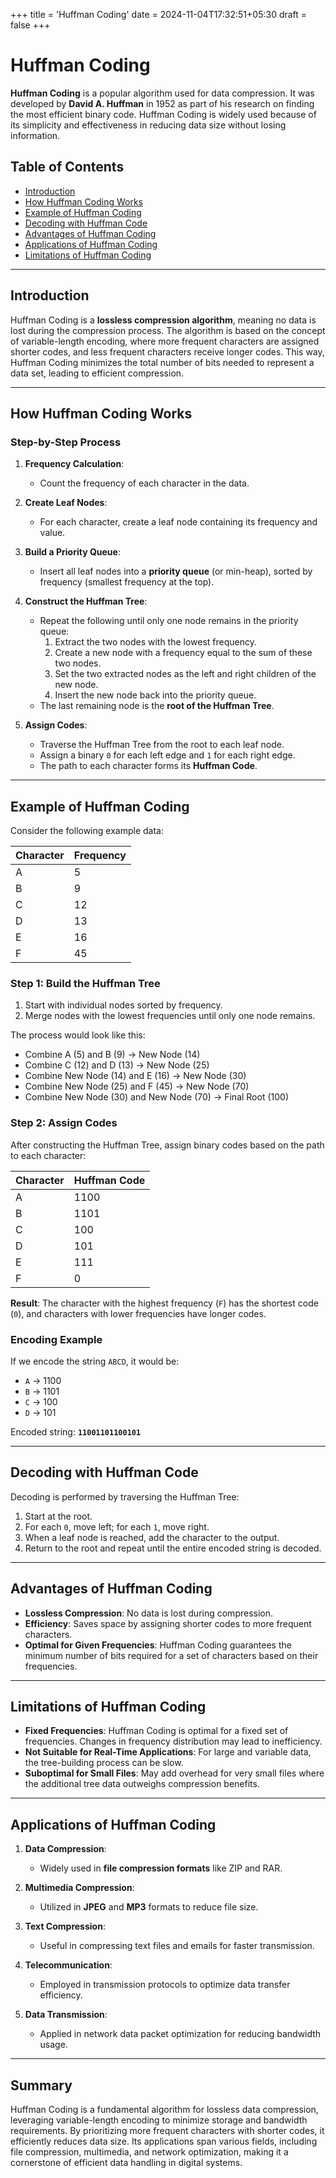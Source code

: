 +++
title = 'Huffman Coding'
date = 2024-11-04T17:32:51+05:30
draft = false
+++

# Huffman Coding

**Huffman Coding** is a popular algorithm used for data compression. It was developed by **David A. Huffman** in 1952 as part of his research on finding the most efficient binary code. Huffman Coding is widely used because of its simplicity and effectiveness in reducing data size without losing information.

## Table of Contents
- [Introduction](#introduction)
- [How Huffman Coding Works](#how-huffman-coding-works)
- [Example of Huffman Coding](#example-of-huffman-coding)
- [Decoding with Huffman Code](#decoding-with-huffman-code)
- [Advantages of Huffman Coding](#advantages-of-huffman-coding)
- [Applications of Huffman Coding](#applications-of-huffman-coding)
- [Limitations of Huffman Coding](#limitations-of-huffman-coding)

---

## Introduction

Huffman Coding is a **lossless compression algorithm**, meaning no data is lost during the compression process. The algorithm is based on the concept of variable-length encoding, where more frequent characters are assigned shorter codes, and less frequent characters receive longer codes. This way, Huffman Coding minimizes the total number of bits needed to represent a data set, leading to efficient compression.

---

## How Huffman Coding Works

### Step-by-Step Process

1. **Frequency Calculation**:
   - Count the frequency of each character in the data.
   
2. **Create Leaf Nodes**:
   - For each character, create a leaf node containing its frequency and value.
   
3. **Build a Priority Queue**:
   - Insert all leaf nodes into a **priority queue** (or min-heap), sorted by frequency (smallest frequency at the top).
   
4. **Construct the Huffman Tree**:
   - Repeat the following until only one node remains in the priority queue:
     1. Extract the two nodes with the lowest frequency.
     2. Create a new node with a frequency equal to the sum of these two nodes.
     3. Set the two extracted nodes as the left and right children of the new node.
     4. Insert the new node back into the priority queue.
   - The last remaining node is the **root of the Huffman Tree**.
   
5. **Assign Codes**:
   - Traverse the Huffman Tree from the root to each leaf node.
   - Assign a binary `0` for each left edge and `1` for each right edge.
   - The path to each character forms its **Huffman Code**.

---

## Example of Huffman Coding

Consider the following example data:

| Character | Frequency |
|-----------|-----------|
| A         | 5         |
| B         | 9         |
| C         | 12        |
| D         | 13        |
| E         | 16        |
| F         | 45        |

### Step 1: Build the Huffman Tree

1. Start with individual nodes sorted by frequency.
2. Merge nodes with the lowest frequencies until only one node remains.

The process would look like this:

- Combine A (5) and B (9) → New Node (14)
- Combine C (12) and D (13) → New Node (25)
- Combine New Node (14) and E (16) → New Node (30)
- Combine New Node (25) and F (45) → New Node (70)
- Combine New Node (30) and New Node (70) → Final Root (100)

### Step 2: Assign Codes

After constructing the Huffman Tree, assign binary codes based on the path to each character:

| Character | Huffman Code |
|-----------|--------------|
| A         | 1100         |
| B         | 1101         |
| C         | 100          |
| D         | 101          |
| E         | 111          |
| F         | 0            |

**Result**: The character with the highest frequency (`F`) has the shortest code (`0`), and characters with lower frequencies have longer codes.

### Encoding Example

If we encode the string `ABCD`, it would be:

- `A` → 1100
- `B` → 1101
- `C` → 100
- `D` → 101

Encoded string: **`11001101100101`**

---

## Decoding with Huffman Code

Decoding is performed by traversing the Huffman Tree:
1. Start at the root.
2. For each `0`, move left; for each `1`, move right.
3. When a leaf node is reached, add the character to the output.
4. Return to the root and repeat until the entire encoded string is decoded.

---

## Advantages of Huffman Coding

- **Lossless Compression**: No data is lost during compression.
- **Efficiency**: Saves space by assigning shorter codes to more frequent characters.
- **Optimal for Given Frequencies**: Huffman Coding guarantees the minimum number of bits required for a set of characters based on their frequencies.

---


## Limitations of Huffman Coding

- **Fixed Frequencies**: Huffman Coding is optimal for a fixed set of frequencies. Changes in frequency distribution may lead to inefficiency.
- **Not Suitable for Real-Time Applications**: For large and variable data, the tree-building process can be slow.
- **Suboptimal for Small Files**: May add overhead for very small files where the additional tree data outweighs compression benefits.

---
## Applications of Huffman Coding

1. **Data Compression**:
   - Widely used in **file compression formats** like ZIP and RAR.
   
2. **Multimedia Compression**:
   - Utilized in **JPEG** and **MP3** formats to reduce file size.

3. **Text Compression**:
   - Useful in compressing text files and emails for faster transmission.

4. **Telecommunication**:
   - Employed in transmission protocols to optimize data transfer efficiency.

5. **Data Transmission**:
   - Applied in network data packet optimization for reducing bandwidth usage.

---

## Summary

Huffman Coding is a fundamental algorithm for lossless data compression, leveraging variable-length encoding to minimize storage and bandwidth requirements. By prioritizing more frequent characters with shorter codes, it efficiently reduces data size. Its applications span various fields, including file compression, multimedia, and network optimization, making it a cornerstone of efficient data handling in digital systems.
